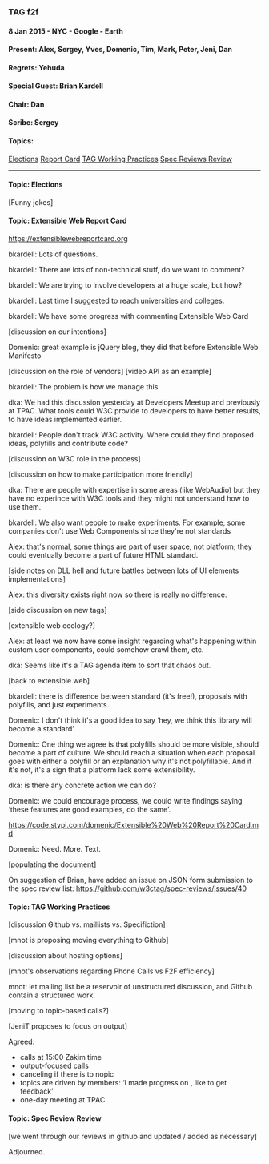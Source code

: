 ### TAG f2f
#### 8 Jan 2015 - NYC - Google - Earth

#### Present: Alex, Sergey, Yves, Domenic, Tim, Mark, Peter, Jeni, Dan
#### Regrets: Yehuda
#### Special Guest: Brian Kardell

#### Chair: Dan
#### Scribe: Sergey

#### Topics:
<a href="#elections">Elections</a>
<a href="#reportcard">Report Card</a>
<a href="#practices">TAG Working Practices</a>
<a href="#reviews">Spec Reviews Review</a>

---

<a name="elections"></a>
#### Topic: Elections

[Funny jokes]

<a name="reportcard"></a>
#### Topic: Extensible Web Report Card 

https://extensiblewebreportcard.org

bkardell: Lots of questions.

bkardell: There are lots of non-technical stuff, do we want to comment?

bkardell: We are trying to involve developers at a huge scale, but how?

bkardell: Last time I suggested to reach universities and colleges.

bkardell: We have some progress with commenting Extensible Web Card

[discussion on our intentions]

Domenic: great example is jQuery blog, they did that before Extensible Web Manifesto

[discussion on the role of vendors]
[video API as an example]

bkardell: The problem is how we manage this

dka: We had this discussion yesterday at Developers Meetup and previously at TPAC. What tools could W3C provide to developers to have better results, to have ideas implemented earlier.

bkardell: People don't track W3C activity. Where could they find proposed ideas, polyfills and contribute code?

[discussion on W3C role in the process]

[discussion on how to make participation more friendly]

dka: There are people with expertise in some areas (like WebAudio) but they have no experince with W3C tools and they might not understand how to use them.

bkardell: We also want people to make experiments. For example, some companies don't use Web Components since they're not standards

Alex: that's normal, some things are part of user space, not platform; they could eventually become a part of future HTML standard.

[side notes on DLL hell and future battles between lots of UI elements implementations]

Alex: this diversity exists right now so there is really no difference.

[side discussion on new tags]

[extensible web ecology?]

Alex: at least we now have some insight regarding what's happening within custom user components, could somehow crawl them, etc.

dka: Seems like it's a TAG agenda item to sort that chaos out.

[back to extensible web]

bkardell: there is difference between standard (it's free!), proposals with polyfills, and just experiments.

Domenic: I don't think it's a good idea to say ‘hey, we think this library will become a standard’.

Domenic: One thing we agree is that polyfills should be more visible, should become a part of culture. We should reach a situation when each proposal goes with either a polyfill or an explanation why it's not polyfillable. And if it's not, it's a sign that a platform lack some extensibility.

dka: is there any concrete action we can do?

Domenic: we could encourage process, we could write findings saying ‘these features are good examples, do the same’.

https://code.stypi.com/domenic/Extensible%20Web%20Report%20Card.md

Domenic: Need. More. Text.

[populating the document]

On suggestion of Brian, have added an issue on JSON form submission to the spec review list: https://github.com/w3ctag/spec-reviews/issues/40

<a name="practices"></a>
#### Topic: TAG Working Practices

[discussion Github vs. maillists vs. Specifiction]

[mnot is proposing moving everything to Github]

[discussion about hosting options]

[mnot's observations regarding Phone Calls vs F2F efficiency]

mnot: let mailing list be a reservoir of unstructured discussion, and Github contain a structured work.

[moving to topic-based calls?]

[JeniT proposes to focus on output]

Agreed:
- calls at 15:00 Zakim time
- output-focused calls
- canceling if there is to nopic
- topics are driven by members: ‘I made progress on <XYZ>, like to get feedback’
- one-day meeting at TPAC

<a name="reviews"></a>
#### Topic: Spec Review Review

[we went through our reviews in github and updated / added as necessary]

<SO META>

Adjourned.
